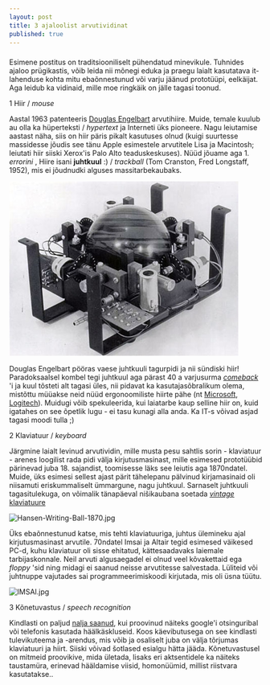 ```yaml
---
layout: post
title: 3 ajaloolist arvutividinat
published: true
---
```







###
Esimene postitus on traditsiooniliselt pühendatud minevikule. Tuhnides ajaloo prügikastis, võib leida nii mõnegi eduka ja praegu laialt kasutatava it-lahenduse kohta mitu ebaõnnestunud või varju jäänud prototüüpi, eelkäijat. Aga leidub ka vidinaid, mille moe ringkäik on jälle tagasi toonud. 

1 Hiir / _mouse_

Aastal 1963 patenteeris [Douglas Engelbart](https://en.wikipedia.org/wiki/Douglas_Engelbart) arvutihiire. Muide, temale kuulub au olla ka hüperteksti / _hypertext_ ja Interneti üks pioneere. Nagu leiutamise aastast näha, siis on hiir päris pikalt kasutuses olnud (kuigi suurtesse massidesse jõudis see tänu Apple esimestele arvutitele Lisa ja Macintosh; leiutati hiir siiski Xerox'is Palo Alto teaduskeskuses). Nüüd jõuame aga 1. _errorini_ , Hiire isani **juhtkuul** :) / _trackball_ (Tom Cranston, Fred Longstaff, 1952), mis ei jõudnudki alguses massitarbekaubaks. 

![Trackball](/_posts/trackball.jpg "Trackball ehk juhtkuul")

Douglas Engelbart pööras vaese juhtkuuli tagurpidi ja nii sündiski hiir! Paradoksaalsel kombel tegi juhtkuul aga pärast 40 a varjusurma [_comeback_](http://news.investors.com/technology/020601-347092-mouse-predecessor-could-be-making-a-comeback-trackballs-have-ergonomic-advantages-and-new-models-tout-new-level-of-precision.htm) 'i ja kuul tõsteti alt tagasi üles, nii pidavat ka kasutajasõbralikum olema, mistõttu müüakse neid nüüd ergonoomiliste hiirte pähe (nt [Microsoft](http://www.trackballmouse.org/microsoft-trackball-explorer/), [Logitech](http://www.logitech.com/en-ca/mice-pointers/trackballs)). Muidugi võib spekuleerida, kui laiatarbe kaup selline hiir on, kuid igatahes on see õpetlik lugu - ei tasu kunagi alla anda. Ka IT-s võivad asjad tagasi moodi tulla ;)

2 Klaviatuur / _keyboard_

Järgmine laialt levinud arvutividin, mille musta pesu sahtlis sorin - klaviatuur - arenes loogilist rada pidi välja kirjutusmasinast, mille esimesed prototüübid pärinevad juba 18. sajandist, toomisesse läks see leiutis aga 1870ndatel. Muide, üks esimesi sellest ajast pärit tähelepanu pälvinud kirjamasinaid oli niisamuti eriskummaliselt ümmargune, nagu juhtkuul. Sarnaselt juhtkuuli tagasitulekuga, on võimalik tänapäeval nišikaubana soetada [_vintage_ klaviatuure](http://www.datamancer.net/) 

![Hansen-Writing-Ball-1870.jpg]({{site.baseurl}}/_drafts/Hansen-Writing-Ball-1870.jpg)

Üks ebaõnnestunud katse, mis tehti klaviatuuriga, juhtus ülemineku ajal kirjutusmasinast arvutile. 70ndatel Imsai ja Altair tegid esimesed väikesed PC-d, kuhu klaviatuur oli sisse ehitatud, kättesaadavaks laiemale tarbijaskonnale. Neil arvuti algusaegadel ei olnud veel kõvakettaid ega _floppy_ 'sid ning midagi ei saanud neisse arvutitesse salvestada. Lüliteid või juhtnuppe vajutades sai programmeerimiskoodi kirjutada, mis oli üsna tüütu.

![IMSAI.jpg]({{site.baseurl}}/_drafts/IMSAI.jpg)

3 Kõnetuvastus / _speech recognition_

Kindlasti on paljud [nalja saanud](https://www.youtube.com/watch?v=1EVnK-pNxaA), kui proovinud näiteks google'i otsinguribal või telefonis kasutada häälkäskluseid. Koos käevibutusega on see kindlasti tulevikuteema ja -arendus, mis võib ja osaliselt juba on välja tõrjumas klaviatuuri ja hiirt. Siiski võivad šotlased esialgu hätta jääda. Kõnetuvastusel on mitmeid proovikive, mida ületada, lisaks eri aktsentidele ka näiteks taustamüra, erinevad hääldamise viisid, homonüümid, millist riistvara kasutatakse..



